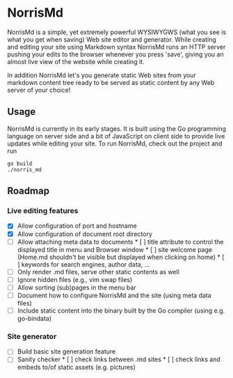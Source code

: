 # NorrisMd

NorrisMd is a simple, yet extremely powerful WYSIWYGWS (what you see is what you get when saving)
Web site editor and generator. While creating and editing your site using Markdown syntax NorrisMd
runs an HTTP server pushing your edits to the browser whenever you press 'save', giving you an
almost live view of the website while creating it.

In addition NorrisMd let's you generate static Web sites from your markdown content tree ready to
be served as static content by any Web server of your choice!

## Usage

NorrisMd is currently in its early stages. It is built using the Go programming language on server
side and a bit of JavaScript on client side to provide live updates while editing your site. To run
NorrisMd, check out the project and run

```
go build
./norris_md
```

## Roadmap

### Live editing features

 * [X] Allow configuration of port and hostname
 * [X] Allow configuration of document root directory
 * [ ] Allow attaching meta data to documents
       * [ ] title attribute to control the displayed title in menu and Browser window
       * [ ] site welcome page (Home.md shouldn't be visible but displayed when clicking on home)
       * [ ] keywords for search engines, author data, ...
 * [ ] Only render .md files, serve other static contents as well
 * [ ] Ignore hidden files (e.g., vim swap files)
 * [ ] Allow sorting (sub)pages in the menu bar
 * [ ] Document how to configure NorrisMd and the site (using meta data files)
 * [ ] Include static content into the binary built by the Go compiler (using e.g. go-bindata)

### Site generator

 * [ ] Build basic site generation feature
 * [ ] Sanity checker
       * [ ] check links between .md sites
       * [ ] check links and embeds to/of static assets (e.g. pictures)
